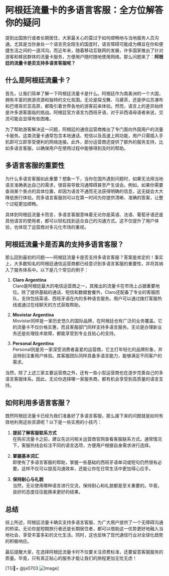 # 阿根廷流量卡的多语言客服：全方位解答你的疑问

提到出国旅行或者长期居住，大家最关心的莫过于如何顺畅地与当地服务人员沟通。尤其是当你身处一个语言完全陌生的国度时，语言障碍可能成为横亘在你和便捷生活之间的一道鸿沟。而近年来，随着移动互联网的发展，许多国家推出了针对游客和移民群体的流量卡服务，方便用户随时随地使用网络。那么问题来了：**阿根廷的流量卡是否支持多语言客服呢？**

## 什么是阿根廷流量卡？

首先，让我们简单了解一下阿根廷流量卡是什么。阿根廷作为南美洲的一个大国，拥有丰富的旅游资源和独特的文化氛围。无论是探戈舞、马黛茶，还是伊瓜苏瀑布和巴塔哥尼亚高原，都吸引着世界各地的游客前来体验。然而，语言上的差异始终是许多游客面临的挑战。阿根廷官方语言为西班牙语，对于非西语母语者来说，交流可能会显得有些困难。

为了帮助游客解决这一问题，阿根廷的通信运营商推出了专门面向外国用户的流量卡服务。这类流量卡通常包含本地通话、短信以及高速上网功能，用户只需插入手机即可立即享受便利的网络连接。此外，部分运营商还提供了额外的服务支持，比如多语言客服，以确保用户在使用过程中能够得到及时的帮助。

## 多语言客服的重要性

为什么多语言客服如此重要？想象一下，当你在国外遇到问题时，如果无法用当地语言准确表达自己的需求，很容易导致沟通障碍甚至产生误会。例如，如果你需要查询某个景点的具体位置，却因为语言不通而无法获得明确的信息，这无疑会大大降低旅行体验。而多语言客服则可以在第一时间为你提供清晰、准确的答案，让整个过程更加顺畅。

具体到阿根廷流量卡而言，多语言客服意味着无论你是英语、法语、葡萄牙语还是其他语言的使用者，都可以轻松找到适合自己的沟通方式。这不仅提升了用户体验，也体现了运营商对多元化市场的重视。

## 阿根廷流量卡是否真的支持多语言客服？

那么回到最初的问题——阿根廷流量卡是否支持多语言客服？答案是肯定的！事实上，大多数知名的阿根廷通信运营商都已经意识到多语言客服的重要性，并将其纳入了服务体系中。以下是几个常见的例子：

1. **Claro Argentina**  
   Claro是阿根廷最大的电信运营商之一，其推出的流量卡在市场上占据重要地位。除了提供基础的通话、短信和数据套餐外，Claro还配备了专业的客服团队，支持包括英语、西班牙语在内的多种语言服务。用户可以通过拨打客服热线或通过在线聊天的方式获取帮助。

2. **Movistar Argentina**  
   Movistar同样是一家历史悠久的国际品牌，在阿根廷也有广泛的业务覆盖。它的流量卡不仅价格实惠，而且客服部门同样支持多语言服务。无论是办理新业务还是处理技术故障，都能享受到专业且贴心的支持。

3. **Personal Argentina**  
   Personal则是另一家深受消费者喜爱的运营商，它主打年轻化的品牌形象，并且特别注重用户体验。其客服团队同样具备多语言能力，能够满足不同客户的需求。

当然，除了上述三家主要运营商之外，还有一些小型运营商也在逐步完善自己的多语言客服体系。因此，无论你选择哪一家服务商，都有机会享受到高质量的语言支持。

## 如何利用多语言客服？

既然阿根廷流量卡已经为我们准备好了多语言客服，那么接下来的问题就是如何有效地利用这些资源呢？以下是一些实用的小技巧：

1. **提前了解客服联系方式**  
   在购买流量卡之前，建议先访问相关运营商官网查看客服联系方式。通常情况下，客服热线会标注不同的语言选项，方便用户根据自身需求进行选择。

2. **掌握基本词汇**  
   即使有了多语言客服的帮助，掌握一些基础的西班牙语单词或短句仍然很有必要。这样不仅可以提高沟通效率，还能让你在日常生活中更加得心应手。

3. **保持耐心与礼貌**  
   当然，无论使用哪种语言进行交流，保持耐心和礼貌都是至关重要的。毕竟，良好的态度往往能换来更好的结果。

## 总结

综上所述，阿根廷流量卡确实支持多语言客服，为广大用户提供了一个无障碍沟通的桥梁。无论你是短期旅行者还是长期居住者，都可以借助这一优势更好地融入当地社会，享受丰富多彩的文化生活。同时，这也反映了现代通信行业对全球化趋势的积极响应。

最后提醒大家，在选择阿根廷流量卡时不仅要关注资费标准，还要留意客服服务的质量。毕竟，只有真正贴心的服务才能让我们的旅程更加无忧无虑！

[TG💪+ @jx0703 ![Image](https://github.com/user-attachments/assets/dbca1d08-cadb-493c-b0ec-ad6f7a83f270)]